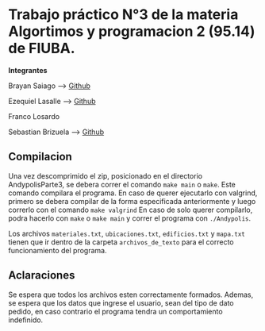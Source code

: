 # Trabajo práctico N°3 de la materia Algortimos y programacion 2 (95.14) de FIUBA.

**Integrantes**

Brayan Saiago --> [Github](https://github.com/brayans22)

Ezequiel Lasalle --> [Github](https://github.com/EzequielLassalle)

Franco Losardo

Sebastian Brizuela --> [Github](https://github.com/SebaB29)
            

## Compilacion
Una vez descomprimido el zip, posicionado en el directorio AndypolisParte3, se debera correr el comando `make main` o `make`. Este comando compilara el programa.
En caso de querer ejecutarlo con valgrind, primero se debera compilar de la forma especificada anteriormente y luego correrlo con el comando `make valgrind`
En caso de solo querer compilarlo, podra hacerlo con `make` o `make main` y correr el programa con `./Andypolis`.

Los archivos `materiales.txt`, `ubicaciones.txt`, `edificios.txt` y `mapa.txt` tienen que ir dentro de la carpeta `archivos_de_texto` para el correcto funcionamiento del programa.

## Aclaraciones
Se espera que todos los archivos esten correctamente formados. Ademas, se espera que los datos que ingrese el usuario, sean del tipo de dato pedido, en caso contrario el programa tendra un comportamiento indefinido.
